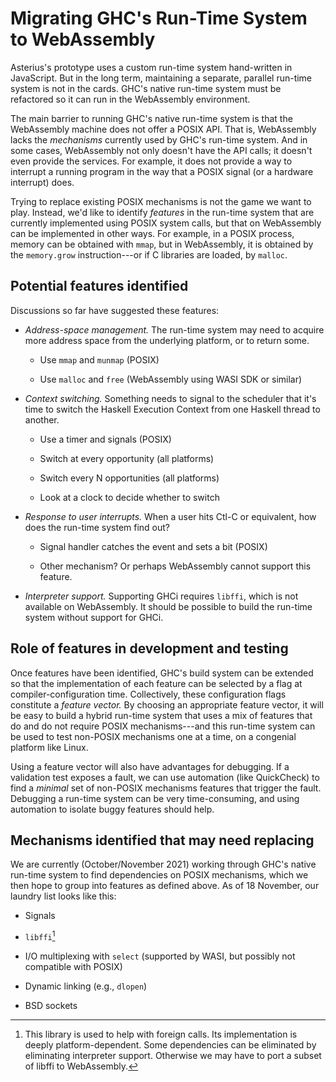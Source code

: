 # Migrating GHC's Run-Time  System to WebAssembly

Asterius's prototype uses a custom run-time system hand-written in
JavaScript.  But in the long term, maintaining a separate, parallel
run-time system is not in the cards.  GHC's native run-time system
must be refactored so it can run in the WebAssembly environment.

The main barrier to running GHC's native run-time system is that the
WebAssembly machine does not offer a POSIX API.  That is, WebAssembly
lacks the *mechanisms* currently used by GHC's run-time system.
And in some cases, WebAssembly not only doesn't have the API calls; it
doesn't even provide the services.  For example, it does not provide a
way to interrupt a running program in the way that a POSIX signal (or
a hardware interrupt) does.  

Trying to replace existing POSIX mechanisms is not the game we want to play.
Instead, we'd like to identify *features* in the run-time system that
are currently implemented using POSIX system calls, but that on
WebAssembly can be implemented in other ways.  For example, in a POSIX
process, memory can be obtained with `mmap`, but in WebAssembly, it is
obtained by the `memory.grow` instruction---or if C libraries are
loaded, by `malloc`.

## Potential features identified

Discussions so far have suggested these features:

  - *Address-space management.*  The run-time system may need to
    acquire more address space from the underlying platform, or to
    return some.
  
      * Use `mmap` and `munmap` (POSIX)

      * Use `malloc` and `free` (WebAssembly using WASI SDK or similar)

  - *Context switching.*  Something needs to signal to the scheduler
    that it's time to switch the Haskell Execution Context from one
    Haskell thread to another.

      * Use a timer and signals (POSIX)

      * Switch at every opportunity (all platforms)

      * Switch every N opportunities (all platforms)

      * Look at a clock to decide whether to switch

  - *Response to user interrupts.*  When a user hits Ctl-C or
    equivalent, how does the run-time system find out?

      * Signal handler catches the event and sets a bit (POSIX)

      * Other mechanism?  Or perhaps WebAssembly cannot support this feature.

  - *Interpreter support.* Supporting GHCi requires `libffi`, which is
    not available on WebAssembly.  It should be possible to build the
    run-time system without support for GHCi.

## Role of features in development and testing

Once features have been identified, GHC's build system can be extended
so that the implementation of each feature can be selected by a flag
at compiler-configuration time.  Collectively, these configuration
flags constitute a *feature vector.* By choosing an appropriate
feature vector, it will be easy to build a hybrid run-time system that
uses a mix of features that do and do not require POSIX mechanisms---and this
run-time system can be used to test non-POSIX mechanisms one at a
time, on a congenial platform like Linux.

Using a feature vector will also have advantages for debugging.
If a validation test exposes a fault, we can use automation (like
QuickCheck) to find a _minimal_ set of non-POSIX mechanisms features that
trigger the fault.  Debugging a run-time system can be very
time-consuming, and using automation to isolate buggy features should help.

## Mechanisms identified that may need replacing

We are currently (October/November 2021) working through GHC's native run-time
system to find dependencies on POSIX mechanisms, which we then hope to
group into features as defined above.  As of 18 November, our laundry
list looks like this:

  - Signals

  - `libffi`[^libffi]

  - I/O multiplexing with `select` (supported by WASI, but possibly
    not compatible with POSIX)

  - Dynamic linking (e.g., `dlopen`)

  - BSD sockets

[^libffi]: This library is used to help with foreign calls.  Its
implementation is deeply platform-dependent.  Some dependencies can be
eliminated by eliminating interpreter support.  Otherwise we may have to port a
subset of libffi to WebAssembly.
